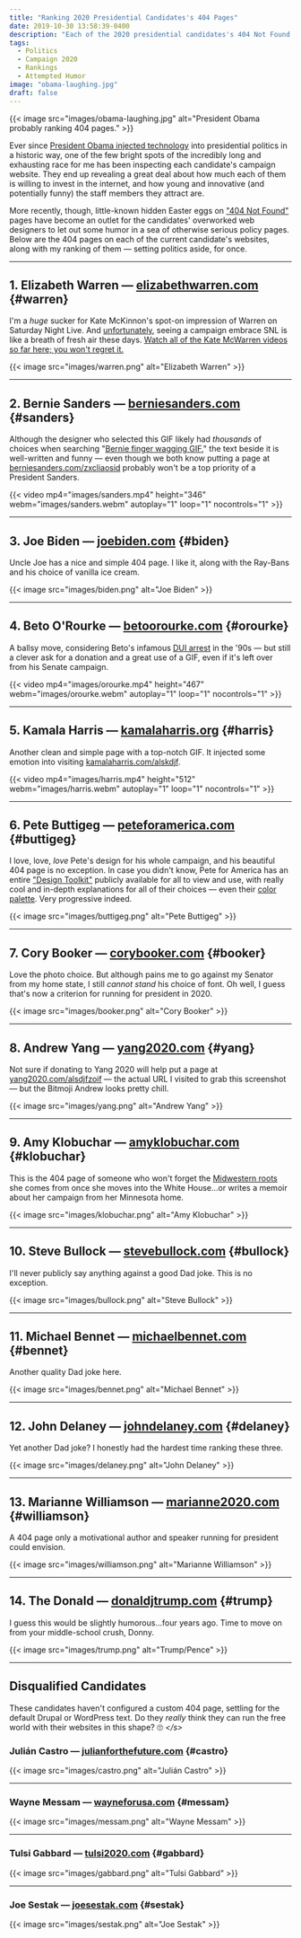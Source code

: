 ```yaml
---
title: "Ranking 2020 Presidential Candidates's 404 Pages"
date: 2019-10-30 13:58:39-0400
description: "Each of the 2020 presidential candidates's 404 Not Found pages, ranked."
tags:
  - Politics
  - Campaign 2020
  - Rankings
  - Attempted Humor
image: "obama-laughing.jpg"
draft: false
---
```


{{< image src="images/obama-laughing.jpg" alt="President Obama probably ranking 404 pages." >}}

Ever since [President Obama injected technology](https://arstechnica.com/information-technology/2012/11/built-to-win-deep-inside-obamas-campaign-tech/) into presidential politics in a historic way, one of the few bright spots of the incredibly long and exhausting race for me has been inspecting each candidate's campaign website. They end up revealing a great deal about how much each of them is willing to invest in the internet, and how young and innovative (and potentially funny) the staff members they attract are.

More recently, though, little-known hidden Easter eggs on ["404 Not Found"](https://en.wikipedia.org/wiki/HTTP_404) pages have become an outlet for the candidates' overworked web designers to let out some humor in a sea of otherwise serious policy pages. Below are the 404 pages on each of the current candidate's websites, along with my ranking of them — setting politics aside, for once.

---

## 1. Elizabeth Warren — [elizabethwarren.com](https://elizabethwarren.com/asdfasdf404) {#warren}

I'm a _huge_ sucker for Kate McKinnon's spot-on impression of Warren on Saturday Night Live. And [unfortunately](https://twitter.com/realdonaldtrump/status/1097116612279316480), seeing a campaign embrace SNL is like a breath of fresh air these days. [Watch all of the Kate McWarren videos so far here; you won't regret it.](http://www.nbc.com/saturday-night-live/cast/kate-mckinnon-15056/impersonation/elizabeth-warren-287903)

{{< image src="images/warren.png" alt="Elizabeth Warren" >}}

---

## 2. Bernie Sanders — [berniesanders.com](https://berniesanders.com/asdfasdf404/) {#sanders}

Although the designer who selected this GIF likely had _thousands_ of choices when searching "[Bernie finger wagging GIF](https://www.google.com/search?q=Bernie+finger+wagging+GIF&tbm=isch&tbs=itp:animated)," the text beside it is well-written and funny — even though we both know putting a page at [berniesanders.com/zxcliaosid](https://berniesanders.com/zxcliaosid/) probably won't be a top priority of a President Sanders.

{{< video mp4="images/sanders.mp4" height="346" webm="images/sanders.webm" autoplay="1" loop="1" nocontrols="1" >}}

---

## 3. Joe Biden — [joebiden.com](https://joebiden.com/asdfasdf404) {#biden}

Uncle Joe has a nice and simple 404 page. I like it, along with the Ray-Bans and his choice of vanilla ice cream.

{{< image src="images/biden.png" alt="Joe Biden" >}}

---

## 4. Beto O'Rourke — [betoorourke.com](https://betoorourke.com/asdfasdf404) {#orourke}

A ballsy move, considering Beto's infamous [DUI arrest](https://www.politifact.com/texas/statements/2019/mar/14/club-growth/beto-orourke-arrested-dwi-flee-scene/) in the '90s — but still a clever ask for a donation and a great use of a GIF, even if it's left over from his Senate campaign.

{{< video mp4="images/orourke.mp4" height="467" webm="images/orourke.webm" autoplay="1" loop="1" nocontrols="1" >}}

---

## 5. Kamala Harris — [kamalaharris.org](https://kamalaharris.org/asdfasdf404) {#harris}

Another clean and simple page with a top-notch GIF. It injected some emotion into visiting [kamalaharris.com/alskdjf](https://kamalaharris.com/alskdjf).

{{< video mp4="images/harris.mp4" height="512" webm="images/harris.webm" autoplay="1" loop="1" nocontrols="1" >}}

---

## 6. Pete Buttigeg — [peteforamerica.com](https://peteforamerica.com/asdfasdf404/) {#buttigeg}

I love, love, _love_ Pete's design for his whole campaign, and his beautiful 404 page is no exception. In case you didn't know, Pete for America has an entire ["Design Toolkit"](https://design.peteforamerica.com/) publicly available for all to view and use, with really cool and in-depth explanations for all of their choices — even their [color palette](https://design.peteforamerica.com/colors). Very progressive indeed.

{{< image src="images/buttigeg.png" alt="Pete Buttigeg" >}}

---

## 7. Cory Booker — [corybooker.com](https://corybooker.com/asdfasdf404/) {#booker}

Love the photo choice. But although pains me to go against my Senator from my home state, I still _cannot stand_ his choice of font. Oh well, I guess that's now a criterion for running for president in 2020.

{{< image src="images/booker.png" alt="Cory Booker" >}}

---

## 8. Andrew Yang — [yang2020.com](https://www.yang2020.com/asdfasdf404) {#yang}

Not sure if donating to Yang 2020 will help put a page at [yang2020.com/alsdjfzoif](https://www.yang2020.com/alsdjfzoif) — the actual URL I visited to grab this screenshot — but the Bitmoji Andrew looks pretty chill.

{{< image src="images/yang.png" alt="Andrew Yang" >}}

---

## 9. Amy Klobuchar — [amyklobuchar.com](https://amyklobuchar.com/asdfasdf404) {#klobuchar}

This is the 404 page of someone who won't forget the [Midwestern roots](https://en.wikipedia.org/wiki/Uff_da) she comes from once she moves into the White House...or writes a memoir about her campaign from her Minnesota home.

{{< image src="images/klobuchar.png" alt="Amy Klobuchar" >}}

---

## 10. Steve Bullock — [stevebullock.com](https://stevebullock.com/asdfasdf404) {#bullock}

I'll never publicly say anything against a good Dad joke. This is no exception.

{{< image src="images/bullock.png" alt="Steve Bullock" >}}

---

## 11. Michael Bennet — [michaelbennet.com](https://michaelbennet.com/asdfasdf404) {#bennet}

Another quality Dad joke here. 

{{< image src="images/bennet.png" alt="Michael Bennet" >}}

---

## 12. John Delaney — [johndelaney.com](https://www.johndelaney.com/asdfasdf404) {#delaney}

Yet another Dad joke? I honestly had the hardest time ranking these three.

{{< image src="images/delaney.png" alt="John Delaney" >}}

---

## 13. Marianne Williamson — [marianne2020.com](https://www.marianne2020.com/asdfasdf404) {#williamson}

A 404 page only a motivational author and speaker running for president could envision.

{{< image src="images/williamson.png" alt="Marianne Williamson" >}}

---

## 14. The Donald — [donaldjtrump.com](https://donaldjtrump.com/asdfasdf404) {#trump}

I guess this would be slightly humorous...four years ago. Time to move on from your middle-school crush, Donny.

{{< image src="images/trump.png" alt="Trump/Pence" >}}

---

## Disqualified Candidates

These candidates haven't configured a custom 404 page, settling for the default Drupal or WordPress text. Do they _really_ think they can run the free world with their websites in this shape? 🙄 _&lt;/s&gt;_

### Julián Castro — [julianforthefuture.com](https://www.julianforthefuture.com/asdfasdf404) {#castro}

{{< image src="images/castro.png" alt="Julián Castro" >}}

---

### Wayne Messam — [wayneforusa.com](https://wayneforusa.com/asdfasdf404) {#messam}

{{< image src="images/messam.png" alt="Wayne Messam" >}}

---

### Tulsi Gabbard — [tulsi2020.com](https://www.tulsi2020.com/asdfasdf404) {#gabbard}

{{< image src="images/gabbard.png" alt="Tulsi Gabbard" >}}

---

### Joe Sestak — [joesestak.com](https://www.joesestak.com/asdfasdf404) {#sestak}

{{< image src="images/sestak.png" alt="Joe Sestak" >}}

